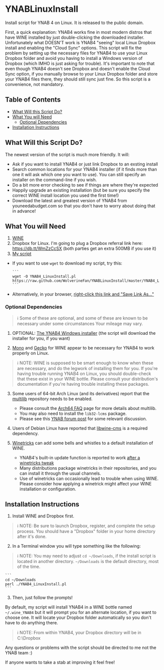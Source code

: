# YNABLinuxInstall #

Install script for YNAB 4 on Linux.  It is released to the public domain.

First, a quick explanation: YNAB4 works fine in most modern distros that
have WINE installed by just double-clicking the downloaded installer.
Unfortunately what DOESN'T work is YNAB4 "seeing" local Linux Dropbox install
and enabling the "Cloud Sync" options. This script will fix the problem
by setting up the necessary files for YNAB4 to use your Linux Dropbox folder
and avoid you having to install a Windows version of Dropbox (which IMHO
is just asking for trouble). It's important to note that even though YNAB4
doesn't see Dropbox and doesn't enable the Cloud Sync option, if you manually
browse to your Linux Dropbox folder and store your YNAB4 files there, they
should still sync just fine. So this script is a convenience, not mandatory.

## Table of Contents ##

- [What Will this Script Do?](#what-will-this-script-do)
- [What You will Need](#what-you-will-need)
  - [Optional Dependencies](#optional-dependencies)
- [Installation Instructions](#installation-instructions)

## What Will this Script Do? ##

The newest version of the script is much more friendly. It will:

* Ask if you want to install YNAB4 or just link Dropbox to an exsting install
* Search common locations for your YNAB4 installer (if it finds more than
  one it will ask which one you want to use). You can still specify an installer
  on the command-line if you wish.
* Do a bit more error checking to see if things are where they're expected
* Happily upgrade an existing installation (but be sure you specify the
  correct WINE install location you used the first time!)
* Download the latest and greatest version of YNAB4 from youneedabudget.com
  so that you don't have to worry about doing that in advance!

## What You will Need ##

1. [WINE](http://www.winehq.org)
2. Dropbox for Linux. I'm going to plug a Dropbox referral link here:
   https://db.tt/WmZzCcSX (both parties get an extra 500MB if you use it)
3. [My script](https://github.com/WolverineFan/YNABLinuxInstall)
  - If you want to use `wget` to download my script, try this:

        ```
        wget -O YNAB4_LinuxInstall.pl https://raw.github.com/WolverineFan/YNABLinuxInstall/master/YNAB4_LinuxInstall.pl
        ```
  - Alternatively, in your browser, [right-click this link and "Save Link As..."](https://raw.github.com/WolverineFan/YNABLinuxInstall/master/YNAB4_LinuxInstall.pl)

### Optional Dependencies ###

> :information_source: Some of these are optional, and some of these are
> known to be necessary under some circumstances Your mileage may vary.

1. OPTIONAL: [The YNAB4 Windows installer](http://www.youneedabudget.com/download/ynab4)
   (the script will download the installer for you, if you want)

2. [Mono](http://wiki.winehq.org/Mono) and [Gecko](http://wiki.winehq.org/Gecko)
   for WINE appear to be necessary for YNAB4 to work properly on Linux.
> :information_source: NOTE: WINE is supposed to be smart enough to know
> when these are necessary, and do the legwork of installing them for you.
> If you're having trouble running YNAB4 on Linux, you should double-check
> that these exist in your WINE bottle. Please consult your distribution's
> documentation if you're having trouble installing these packages.

3. Some users of 64-bit Arch Linux (and its derivatives) report that the
   [multilib](https://wiki.archlinux.org/index.php/Multilib) repository
   needs to be enabled.
   - Please consult the [Arch64 FAQ](https://wiki.archlinux.org/index.php/Arch64_FAQ#Multilib_repository)
     page for more details about multilib.
   - You may also need to install the `lib32-lcms` package.
   - Please see this [YNAB forum post](http://forum.youneedabudget.com/discussion/comment/269035/#Comment_269035)
     for some relevant discussion.

4. Users of Debian Linux have reported that [libwine-cms](https://packages.debian.org/squeeze/libwine-cms)
   is a required dependency.

5. [Winetricks](http://wiki.winehq.org/winetricks) can add some bells and
   whistles to a default installation of WINE.
   - YNAB4's built-in update function is reported to work [after a winetricks
     tweak](http://forum.youneedabudget.com/discussion/16688/update-error)
   - Many distributions package winetricks in their repositories, and you
     can install it through the usual channels.
   - Use of winetricks can occasionally lead to trouble when using WINE.
     Please consider how applying a winetrick might affect your WINE installation
     or configuration.
     

## Installation Instructions ##

1. Install WINE and Dropbox first.
> :information_source: NOTE: Be sure to launch Dropbox, register, and
> complete the setup process. You should have a "Dropbox" folder in your
> home directory after it's done.

2. In a Terminal window you will type something like the following:
> :information_source: NOTE: You may need to adjust `cd ~/Downloads`, if
> the install script is located in another directory. `~/Downloads` is the
> default directory, most of the time.

    ```
    cd ~/Downloads
    perl ./YNAB4_LinuxInstall.pl
    ```

3. Then, just follow the prompts!

By default, my script will install YNAB4 in a WINE bottle named `~/.wine_YNAB4`
but it will prompt you for an alternate location, if you want to choose one.
It will locate your Dropbox folder automatically so you don't have to do
anything there. 

> :information_source: NOTE: From within YNAB4, your Dropbox directory will
> be in C:\Dropbox

Any questions or problems with the script should be directed to me not the
YNAB team :)

If anyone wants to take a stab at improving it feel free! 
